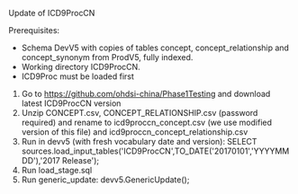 Update of ICD9ProcCN

Prerequisites:
- Schema DevV5 with copies of tables concept, concept_relationship and concept_synonym from ProdV5, fully indexed.
- Working directory ICD9ProcCN.
- ICD9Proc must be loaded first

1. Go to https://github.com/ohdsi-china/Phase1Testing and download latest ICD9ProcCN version
2. Unzip CONCEPT.csv, CONCEPT_RELATIONSHIP.csv (password required) and rename to icd9proccn_concept.csv (we use modified version of this file) and icd9proccn_concept_relationship.csv
3. Run in devv5 (with fresh vocabulary date and version): SELECT sources.load_input_tables('ICD9ProcCN',TO_DATE('20170101','YYYYMMDD'),'2017 Release');
4. Run load_stage.sql
5. Run generic_update: devv5.GenericUpdate();
